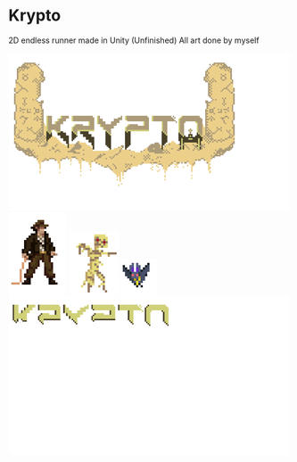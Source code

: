 # Krypto
2D endless runner made in Unity (Unfinished)
All art done by myself

![alt text](/TitleFinal.png)
![alt text](/Explorer_1.png)   ![alt text](/Mummy.png)   ![alt text](/Bat.png)
![alt text](/kryptosymbols.bmp)


